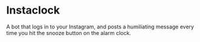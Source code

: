 # Instaclock
A bot that logs in to your Instagram, and posts a humiliating message every time you hit the snooze button on the alarm clock.
